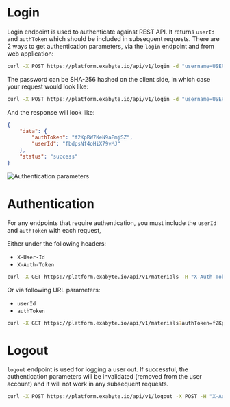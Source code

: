 # Login

Login endpoint is used to authenticate against REST API. It returns `userId` and `authToken` which should be included in subsequent requests. There are 2 ways to get authentication parameters, via the `login` endpoint and from web application:

```bash
curl -X POST https://platform.exabyte.io/api/v1/login -d "username=USERNAME&password=PASSWORD"
```

The password can be SHA-256 hashed on the client side, in which case your request would look like:

```bash
curl -X POST https://platform.exabyte.io/api/v1/login -d "username=USERNAME&password=HASHED_PASSWORD&hashed=true"
```

And the response will look like:

```json
{
    "data": {
        "authToken": "f2KpRW7KeN9aPmjSZ",
        "userId": "fbdpsNf4oHiX79vMJ"
    },
    "status": "success"
}
```

![Authentication parameters](/images/auth-params.gif "Authentication parameters")

# Authentication

For any endpoints that require authentication, you must include the `userId` and `authToken` with each request,

Either under the following headers:

* `X-User-Id`
* `X-Auth-Token`

```bash
curl -X GET https://platform.exabyte.io/api/v1/materials -H "X-Auth-Token: f2KpRW7KeN9aPmjSZ" -H "X-User-Id: fbdpsNf4oHiX79vMJ"
```

Or via following URL parameters:

* `userId`
* `authToken`

```bash
curl -X GET https://platform.exabyte.io/api/v1/materials?authToken=f2KpRW7KeN9aPmjSZ&userId=fbdpsNf4oHiX79vMJ"
```

# Logout

`logout` endpoint is used for logging a user out. If successful, the authentication parameters will be invalidated (removed from the user account) and it will not work in any subsequent requests.

```bash
curl -X POST https://platform.exabyte.io/api/v1/logout -X POST -H "X-Auth-Token: f2KpRW7KeN9aPmjSZ" -H "X-User-Id: fbdpsNf4oHiX79vMJ"
```
